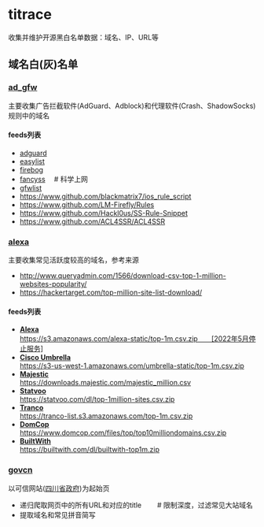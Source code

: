 # titrace
收集并维护开源黑白名单数据：域名、IP、URL等

## 域名白(灰)名单
### [ad_gfw](https://github.com/beikejinmiao/titrace/tree/main/modules/ad_gfw/feeds)
主要收集广告拦截软件(AdGuard、Adblock)和代理软件(Crash、ShadowSocks)规则中的域名    


#### feeds列表
 - [adguard](https://adguard.com/en/welcome.html)
 - [easylist](https://easylist.to/)
 - [firebog](https://firebog.net/)
 - [fancyss](https://github.com/hq450/fancyss)      　# 科学上网
 - [gfwlist](https://github.com/gfwlist/gfwlist)
 - https://www.github.com/blackmatrix7/ios_rule_script
 - https://www.github.com/LM-Firefly/Rules
 - https://www.github.com/Hackl0us/SS-Rule-Snippet
 - https://www.github.com/ACL4SSR/ACL4SSR

### [alexa](https://github.com/beikejinmiao/titrace/tree/main/modules/alexa/feeds)
主要收集常见活跃度较高的域名，参考来源
 - http://www.queryadmin.com/1566/download-csv-top-1-million-websites-popularity/
 - https://hackertarget.com/top-million-site-list-download/

#### feeds列表
 - [**Alexa**](https://www.alexa.com/)   
    https://s3.amazonaws.com/alexa-static/top-1m.csv.zip　　[2022年5月停止服务]
 - [**Cisco Umbrella**](https://s3-us-west-1.amazonaws.com/umbrella-static/index.html)      
    https://s3-us-west-1.amazonaws.com/umbrella-static/top-1m.csv.zip
 - [**Majestic**](https://majestic.com/reports/majestic-million)    
    https://downloads.majestic.com/majestic_million.csv
 -  [**Statvoo**](https://statvoo.com/top/ranked)      
    https://statvoo.com/dl/top-1million-sites.csv.zip
 - [**Tranco**](https://tranco-list.eu/)     
    https://tranco-list.s3.amazonaws.com/top-1m.csv.zip
 - [**DomCop**](https://www.domcop.com/top-10-million-websites)       
    https://www.domcop.com/files/top/top10milliondomains.csv.zip
 - [**BuiltWith**](https://builtwith.com/top-1m)     
    https://builtwith.com/dl/builtwith-top1m.zip

### [govcn](https://github.com/beikejinmiao/titrace/tree/main/modules/govcn)
以可信网站([四川省政府](https://www.sc.gov.cn/))为起始页
 - 递归爬取网页中的所有URL和对应的title　 　# 限制深度，过滤常见大站域名
 - 提取域名和常见拼音简写 


